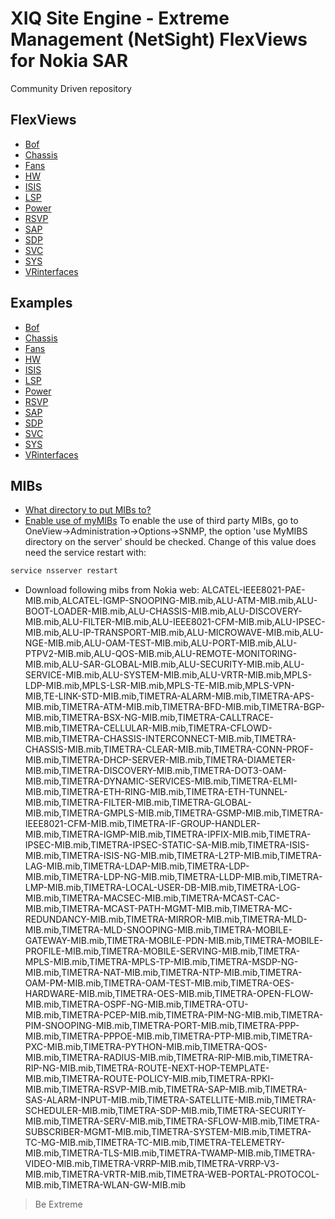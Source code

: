 # XIQ Site Engine - Extreme Management (NetSight) FlexViews for Nokia SAR

Community Driven repository


## FlexViews
* [Bof](tpl/Nokia_BofInfo.tpl)
* [Chassis](tpl/Nokia_ChassisInfo.tpl)
* [Fans](tpl/Nokia_FanInfo.tpl)
* [HW](tpl/Nokia_HWInfo.tpl)
* [ISIS](tpl/Nokia_ISISinfo.tpl)
* [LSP](tpl/Nokia_LSPinfo.tpl)
* [Power](tpl/Nokia_PowerInfo.tpl)
* [RSVP](tpl/Nokia_RSVPinfo.tpl)
* [SAP](tpl/Nokia_SAPinfo.tpl)
* [SDP](tpl/Nokia_SDPinfo.tpl)
* [SVC](tpl/Nokia_svcbase.tpl)
* [SYS](tpl/Nokia_SysInfo.tpl)
* [VRinterfaces](tpl/Nokia_VRinterfaces.tpl)


## Examples
* [Bof](sample/Nokia_BofInfo.PNG)
* [Chassis](sample/Nokia_ChassisInfo.PNG)
* [Fans](sample/Nokia_FanInfo.PNG)
* [HW](sample/Nokia_HWInfo.PNG)
* [ISIS](sample/Nokia_ISISinfo.PNG)
* [LSP](sample/Nokia_LSPinfo.PNG)
* [Power](sample/Nokia_PowerInfo.PNG)
* [RSVP](sample/Nokia_RSVPinfo.PNG)
* [SAP](sample/Nokia_SAPinfo.PNG)
* [SDP](sample/Nokia_SDPinfo.PNG)
* [SVC](sample/Nokia_svcbase.PNG)
* [SYS](sample/Nokia_SysInfo.PNG)
* [VRinterfaces](sample/Nokia_VRinterfaces.PNG)


## MIBs
* [What directory to put MIBs to?](https://extremeportal.force.com/ExtrArticleDetail?an=000080448)
* [Enable use of myMIBs](https://emc.extremenetworks.com/content/oneview/docs/admin/options/docs/ov_admin_options_snmp.html)
To enable the use of third party MIBs, go to OneView->Administration->Options->SNMP, the option 'use MyMIBS directory on the server' should be checked. Change of this value does need the service restart with:
```bash
service nsserver restart
```
* Download following mibs from Nokia web: ALCATEL-IEEE8021-PAE-MIB.mib,ALCATEL-IGMP-SNOOPING-MIB.mib,ALU-ATM-MIB.mib,ALU-BOOT-LOADER-MIB.mib,ALU-CHASSIS-MIB.mib,ALU-DISCOVERY-MIB.mib,ALU-FILTER-MIB.mib,ALU-IEEE8021-CFM-MIB.mib,ALU-IPSEC-MIB.mib,ALU-IP-TRANSPORT-MIB.mib,ALU-MICROWAVE-MIB.mib,ALU-NGE-MIB.mib,ALU-OAM-TEST-MIB.mib,ALU-PORT-MIB.mib,ALU-PTPV2-MIB.mib,ALU-QOS-MIB.mib,ALU-REMOTE-MONITORING-MIB.mib,ALU-SAR-GLOBAL-MIB.mib,ALU-SECURITY-MIB.mib,ALU-SERVICE-MIB.mib,ALU-SYSTEM-MIB.mib,ALU-VRTR-MIB.mib,MPLS-LDP-MIB.mib,MPLS-LSR-MIB.mib,MPLS-TE-MIB.mib,MPLS-VPN-MIB,TE-LINK-STD-MIB.mib,TIMETRA-ALARM-MIB.mib,TIMETRA-APS-MIB.mib,TIMETRA-ATM-MIB.mib,TIMETRA-BFD-MIB.mib,TIMETRA-BGP-MIB.mib,TIMETRA-BSX-NG-MIB.mib,TIMETRA-CALLTRACE-MIB.mib,TIMETRA-CELLULAR-MIB.mib,TIMETRA-CFLOWD-MIB.mib,TIMETRA-CHASSIS-INTERCONNECT-MIB.mib,TIMETRA-CHASSIS-MIB.mib,TIMETRA-CLEAR-MIB.mib,TIMETRA-CONN-PROF-MIB.mib,TIMETRA-DHCP-SERVER-MIB.mib,TIMETRA-DIAMETER-MIB.mib,TIMETRA-DISCOVERY-MIB.mib,TIMETRA-DOT3-OAM-MIB.mib,TIMETRA-DYNAMIC-SERVICES-MIB.mib,TIMETRA-ELMI-MIB.mib,TIMETRA-ETH-RING-MIB.mib,TIMETRA-ETH-TUNNEL-MIB.mib,TIMETRA-FILTER-MIB.mib,TIMETRA-GLOBAL-MIB.mib,TIMETRA-GMPLS-MIB.mib,TIMETRA-GSMP-MIB.mib,TIMETRA-IEEE8021-CFM-MIB.mib,TIMETRA-IF-GROUP-HANDLER-MIB.mib,TIMETRA-IGMP-MIB.mib,TIMETRA-IPFIX-MIB.mib,TIMETRA-IPSEC-MIB.mib,TIMETRA-IPSEC-STATIC-SA-MIB.mib,TIMETRA-ISIS-MIB.mib,TIMETRA-ISIS-NG-MIB.mib,TIMETRA-L2TP-MIB.mib,TIMETRA-LAG-MIB.mib,TIMETRA-LDAP-MIB.mib,TIMETRA-LDP-MIB.mib,TIMETRA-LDP-NG-MIB.mib,TIMETRA-LLDP-MIB.mib,TIMETRA-LMP-MIB.mib,TIMETRA-LOCAL-USER-DB-MIB.mib,TIMETRA-LOG-MIB.mib,TIMETRA-MACSEC-MIB.mib,TIMETRA-MCAST-CAC-MIB.mib,TIMETRA-MCAST-PATH-MGMT-MIB.mib,TIMETRA-MC-REDUNDANCY-MIB.mib,TIMETRA-MIRROR-MIB.mib,TIMETRA-MLD-MIB.mib,TIMETRA-MLD-SNOOPING-MIB.mib,TIMETRA-MOBILE-GATEWAY-MIB.mib,TIMETRA-MOBILE-PDN-MIB.mib,TIMETRA-MOBILE-PROFILE-MIB.mib,TIMETRA-MOBILE-SERVING-MIB.mib,TIMETRA-MPLS-MIB.mib,TIMETRA-MPLS-TP-MIB.mib,TIMETRA-MSDP-NG-MIB.mib,TIMETRA-NAT-MIB.mib,TIMETRA-NTP-MIB.mib,TIMETRA-OAM-PM-MIB.mib,TIMETRA-OAM-TEST-MIB.mib,TIMETRA-OES-HARDWARE-MIB.mib,TIMETRA-OES-MIB.mib,TIMETRA-OPEN-FLOW-MIB.mib,TIMETRA-OSPF-NG-MIB.mib,TIMETRA-OTU-MIB.mib,TIMETRA-PCEP-MIB.mib,TIMETRA-PIM-NG-MIB.mib,TIMETRA-PIM-SNOOPING-MIB.mib,TIMETRA-PORT-MIB.mib,TIMETRA-PPP-MIB.mib,TIMETRA-PPPOE-MIB.mib,TIMETRA-PTP-MIB.mib,TIMETRA-PXC-MIB.mib,TIMETRA-PYTHON-MIB.mib,TIMETRA-QOS-MIB.mib,TIMETRA-RADIUS-MIB.mib,TIMETRA-RIP-MIB.mib,TIMETRA-RIP-NG-MIB.mib,TIMETRA-ROUTE-NEXT-HOP-TEMPLATE-MIB.mib,TIMETRA-ROUTE-POLICY-MIB.mib,TIMETRA-RPKI-MIB.mib,TIMETRA-RSVP-MIB.mib,TIMETRA-SAP-MIB.mib,TIMETRA-SAS-ALARM-INPUT-MIB.mib,TIMETRA-SATELLITE-MIB.mib,TIMETRA-SCHEDULER-MIB.mib,TIMETRA-SDP-MIB.mib,TIMETRA-SECURITY-MIB.mib,TIMETRA-SERV-MIB.mib,TIMETRA-SFLOW-MIB.mib,TIMETRA-SUBSCRIBER-MGMT-MIB.mib,TIMETRA-SYSTEM-MIB.mib,TIMETRA-TC-MG-MIB.mib,TIMETRA-TC-MIB.mib,TIMETRA-TELEMETRY-MIB.mib,TIMETRA-TLS-MIB.mib,TIMETRA-TWAMP-MIB.mib,TIMETRA-VIDEO-MIB.mib,TIMETRA-VRRP-MIB.mib,TIMETRA-VRRP-V3-MIB.mib,TIMETRA-VRTR-MIB.mib,TIMETRA-WEB-PORTAL-PROTOCOL-MIB.mib,TIMETRA-WLAN-GW-MIB.mib

>Be Extreme